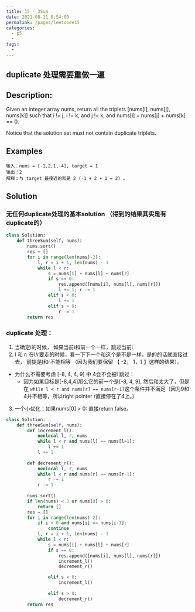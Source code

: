 ```yaml
---
title: 15 - 3Sum
date: 2021-08-11 8:54:00
permalink: /pages/leetcode15
categories:
  - p5
  - 
tags:
  - 
---
```

## duplicate 处理需要重做一遍
## Description:

Given an integer array nums, return all the triplets [nums[i], nums[j], nums[k]] such that i != j, i != k, and j != k, and nums[i] + nums[j] + nums[k] == 0.

Notice that the solution set must not contain duplicate triplets.


## Examples
```
输入：nums = [-1,2,1,-4], target = 1
输出：2
解释：与 target 最接近的和是 2 (-1 + 2 + 1 = 2) 。
```


## Solution
### 无任何duplicate处理的基本solution （得到的结果其实是有duplicate的）
```python
class Solution:
    def threeSum(self, nums):
        nums.sort()
        res = []
        for i in range(len(nums)-2):
            l, r = i + 1, len(nums) - 1
            while l < r:
                s = nums[i] + nums[l] + nums[r]
                if s == 0:
                    res.append([nums[i], nums[l], nums[r]])
                    l += 1; r -= 1
                elif s < 0:
                    l += 1
                elif s > 0:
                    r -= 1
        return res
```
### duplicate 处理：
1. 当确定i的时候， 如果当前i和前一个一样，跳过当前i
2. l 和 r: 在l/r要走的时候，看一下下一个和这个是不是一样，是的的话就直接过去， 前提是l和r不能相等 （因为我们要保留 【 -2， 1，1 】这样的结果）。
  - 为什么不需要考虑 [-8, 4, 4, 9] 中 4会不会被l 跳过：
      - 因为如果目标是[-8,4,4]那么它的前一个是[-8, 4, 9], 然后和太大了，但是在 `while l < r and nums[r] == nums[r-1]`这个条件并不满足（因为9和4并不相等，所以right pointer r直接停在了4上。）
3. 一个小优化：如果nums[0] > 0: 直接return false。 
```python
class Solution:
    def threeSum(self, nums):
        def increment_l():
            nonlocal l, r, nums
            while l < r and nums[l] == nums[l+1]:
                l += 1
            l += 1
            
        def decrement_r():
            nonlocal l, r, nums
            while l < r and nums[r] == nums[r-1]:
                r -= 1
            r -= 1
            
        nums.sort()
        if len(nums) < 3 or nums[0] > 0:
            return []
        res = []
        for i in range(len(nums)-2):
            if i > 0 and nums[i] == nums[i-1]:
                continue
            l, r = i + 1, len(nums) - 1
            while l < r:
                s = nums[i] + nums[l] + nums[r]
                if s == 0:
                    res.append([nums[i], nums[l], nums[r]])
                    increment_l()
                    decrement_r()

                elif s < 0:
                    increment_l()
                    
                elif s > 0:
                    decrement_r()
        return res 
```